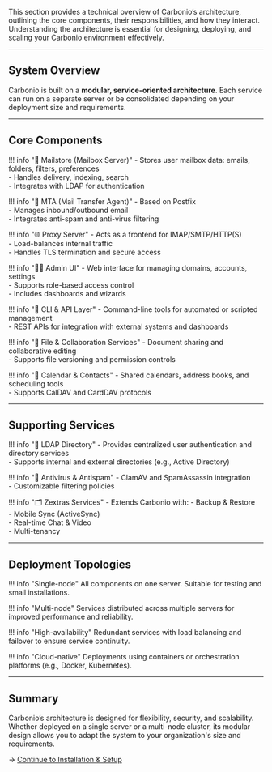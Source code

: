 This section provides a technical overview of Carbonio’s architecture, outlining the core components, their responsibilities, and how they interact. Understanding the architecture is essential for designing, deploying, and scaling your Carbonio environment effectively.

---

## System Overview

Carbonio is built on a **modular, service-oriented architecture**. Each service can run on a separate server or be consolidated depending on your deployment size and requirements.

---

## Core Components

!!! info "📨 Mailstore (Mailbox Server)"
    - Stores user mailbox data: emails, folders, filters, preferences  
    - Handles delivery, indexing, search  
    - Integrates with LDAP for authentication

!!! info "📡 MTA (Mail Transfer Agent)"
    - Based on Postfix  
    - Manages inbound/outbound email  
    - Integrates anti-spam and anti-virus filtering

!!! info "🌐 Proxy Server"
    - Acts as a frontend for IMAP/SMTP/HTTP(S)  
    - Load-balances internal traffic  
    - Handles TLS termination and secure access

!!! info "🧑‍💼 Admin UI"
    - Web interface for managing domains, accounts, settings  
    - Supports role-based access control  
    - Includes dashboards and wizards

!!! info "🔧 CLI & API Layer"
    - Command-line tools for automated or scripted management  
    - REST APIs for integration with external systems and dashboards

!!! info "📁 File & Collaboration Services"
    - Document sharing and collaborative editing  
    - Supports file versioning and permission controls

!!! info "📅 Calendar & Contacts"
    - Shared calendars, address books, and scheduling tools  
    - Supports CalDAV and CardDAV protocols

---

## Supporting Services

!!! info "🔐 LDAP Directory"
    - Provides centralized user authentication and directory services  
    - Supports internal and external directories (e.g., Active Directory)

!!! info "🦠 Antivirus & Antispam"
    - ClamAV and SpamAssassin integration  
    - Customizable filtering policies

!!! info "🗂️ Zextras Services"
    - Extends Carbonio with:
        - Backup & Restore  
        - Mobile Sync (ActiveSync)  
        - Real-time Chat & Video  
        - Multi-tenancy

---

## Deployment Topologies

!!! info "Single-node"
    All components on one server. Suitable for testing and small installations.

!!! info "Multi-node"
    Services distributed across multiple servers for improved performance and reliability.

!!! info "High-availability"
    Redundant services with load balancing and failover to ensure service continuity.

!!! info "Cloud-native"
    Deployments using containers or orchestration platforms (e.g., Docker, Kubernetes).

---

## Summary

Carbonio’s architecture is designed for flexibility, security, and scalability. Whether deployed on a single server or a multi-node cluster, its modular design allows you to adapt the system to your organization's size and requirements.

→ [Continue to Installation & Setup](../inst/inst.md)

